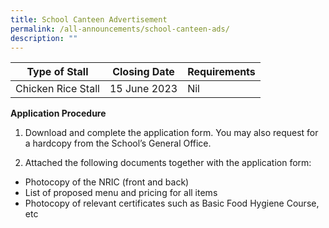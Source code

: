 ```yaml
---
title: School Canteen Advertisement
permalink: /all-announcements/school-canteen-ads/
description: ""
---
```

| Type of Stall | Closing Date  | Requirements |
| -------- | -------- | -------- |
| Chicken Rice Stall     | 15 June 2023      | Nil     |

**Application Procedure**
1. Download and complete the application form. You may also request for a hardcopy from the School’s General Office.




2. Attached the following documents together with the application form:
* Photocopy of the NRIC (front and back)
* List of proposed menu and pricing for all items
* Photocopy of relevant certificates such as Basic Food Hygiene Course, etc
